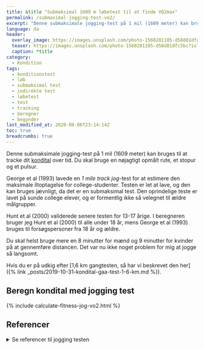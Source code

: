 ```yaml
---
title: &title "️Submaksimal 1609 m løbetest til at finde VO2max"
permalink: /submaximal-jogging-test-vo2/
excerpt: "Denne submaksimale jogging-test på 1 mil (1609 meter) kan bruges til at tracke dit kondital over tid. Du skal bruge en nøjagtigt opmålt rute, et stopur og et pulsur."
language: da
header:
  overlay_image: https://images.unsplash.com/photo-1560281105-d58d81dfc5bc?ixlib=rb-1.2.1&ixid=eyJhcHBfaWQiOjEyMDd9&auto=format&fit=crop&height=630&w=1200&q=10
  teaser: https://images.unsplash.com/photo-1560281105-d58d81dfc5bc?ixlib=rb-1.2.1&ixid=eyJhcHBfaWQiOjEyMDd9&auto=format&fit=crop&height=300&w=400&q=10
  caption: *title
category:
  - Kondition
tags:
  - konditionstest
  - løb
  - submaksimal test
  - indirekte test
  - løbetest
  - test
  - tracking
  - beregner
  - begynder
last_modified_at: 2020-08-06T23:14:14Z
toc: true
breadcrumbs: true
---
```


Denne submaksimale jogging-test på 1 mil (1609 meter) kan bruges til at tracke dit [kondital](/kondital/) over tid. Du skal bruge en nøjagtigt opmålt rute, et stopur og et pulsur.

George et al (1993) lavede en _1 mile track jog_-test for at estimere den maksimale iltoptagelse for college-studenter. Testen er let at lave, og den kan bruges jævnligt, da det er en submaksimal test. Den oprindelige teste er lavet på sunde college elever, og er formentlig ikke så velegnet til ældre målgrupper.

Hunt et al (2000) validerede senere testen for 13-17 årige. I beregneren bruger jeg Hunt et al (2000) til alle under 18 år, mens George et al (1993) bruges til forsøgspersoner fra 18 år og ældre.

Du skal helst bruge mere en 8 minutter for mænd og 9 minutter for kvinder på at gennemføre distancen. Det var nu ikke noget problem for mig at jogge så langsomt.

Hvis du er på udkig efter [1,6 km gangtesten, så har vi beskrevet den her]({% link _posts/2019-10-31-kondital-gaa-test-1-6-km.md %}).

## Beregn kondital med jogging test

{% include calculate-fitness-jog-vo2.html %}

## Referencer

<details markdown="1">
  <summary>Se referencer til jogging testen</summary>

- Ferrar, Katia, Harrison Evans, Ashleigh Smith, Gaynor Parfitt, og Roger Eston. 2014. “A Systematic Review and Meta-Analysis of Submaximal Exercise-Based Equations to Predict Maximal Oxygen Uptake in Young People”. Pediatric exercise science 26 (april). <https://doi.org/10.1123/pes.2013-0153>.
- George, James, P. Vehrs, Phillip Allsen, Gilbert Fellingham, og A. Fisher. 1993. “VO2 max estimation from a submaximal 1-mile track jog for fit college age individuals”. Medicine and science in sports and exercise 25 (april): 401–6. <https://doi.org/10.1249/00005768-199303000-00017>.
- Hunt, Brian, James George, P. Vehrs, A. Fisher, og Gilbert Fellingham. 2000. “Validity of a Submaximal 1-Mile Track Jog Test in Predicting VO 2 max in Fit Teenagers”. Pediatric exercise science 12 (februar): 80–90. <https://doi.org/10.1123/pes.12.1.80>.
</details>
